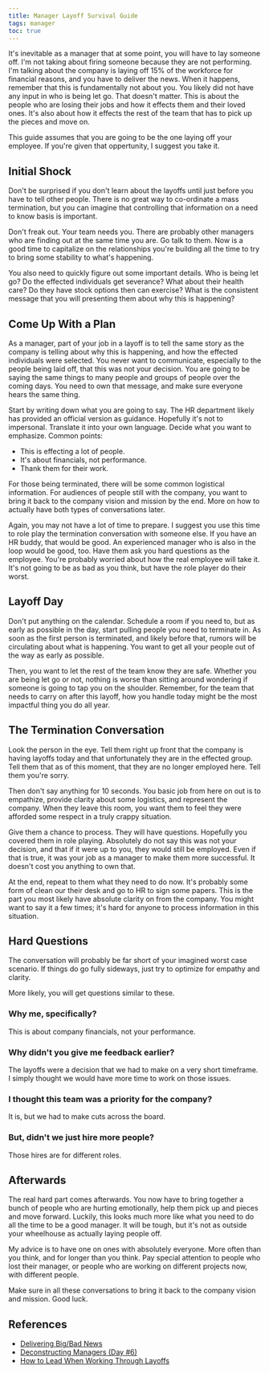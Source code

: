 ```yaml
---
title: Manager Layoff Survival Guide
tags: manager
toc: true
---
```


It's inevitable as a manager that at some point, you will have to lay someone
off. I'm not taking about firing someone because they are not performing. I'm
talking about the company is laying off 15% of the workforce for financial
reasons, and you have to deliver the news. When it happens, remember that this
is fundamentally not about you. You likely did not have any input in who is being
let go. That doesn't matter. This is about the people who are losing their
jobs and how it effects them and their loved ones. It's also about how it
effects the rest of the team that has to pick up the pieces and move on.

This guide assumes that you are going to be the one laying off your employee.
If you're given that oppertunity, I suggest you take it.

## Initial Shock

Don't be surprised if you don't learn about the layoffs until just before you
have to tell other people. There is no great way to co-ordinate a mass
termination, but you can imagine that controlling that information on a need to
know basis is important.

Don't freak out. Your team needs you. There are probably other managers who are
finding out at the same time you are. Go talk to them. Now is a good time to
capitalize on the relationships you're building all the time to try to bring
some stability to what's happening.

You also need to quickly figure out some important details. Who is being let go?
Do the effected individuals get severance? What about their health
care? Do they have stock options then can exercise? What is the consistent
message that you will presenting them about why this is happening?

## Come Up With a Plan

As a manager, part of your job in a layoff is to tell the same story as the
company is telling about why this is happening, and how the effected individuals
were selected. You never want to communicate, especially to the people being
laid off, that this was not your decision. You are going to be saying the same
things to many people and groups of people over the coming days. You need to
own that message, and make sure everyone hears the same thing.

Start by writing down what you are going to say. The HR department likely has
provided an official version as guidance. Hopefully it's not to impersonal.
Translate it into your own language. Decide what you want to emphasize. Common
points:

- This is effecting a lot of people.
- It's about financials, not performance.
- Thank them for their work.

For those being terminated, there will be some common logistical information.
For audiences of people still with the company, you want to bring it back to
the company vision and mission by the end. More on how to actually have both
types of conversations later.

Again, you may not have a lot of time to prepare. I suggest you use this time
to role play the termination conversation with someone else. If you have an HR
buddy, that would be good. An experienced manager who is also in the loop would
be good, too. Have them ask you hard questions as the employee. You're probably
worried about how the real employee will take it. It's not going to be as bad
as you think, but have the role player do their worst.

## Layoff Day

Don't put anything on the calendar. Schedule a room if you need to, but as early
as possible in the day, start pulling people you need to terminate in. As soon
as the first person is terminated, and likely before that, rumors will be
circulating about what is happening. You want to get all your people out of the
way as early as possible.

Then, you want to let the rest of the team know they are safe. Whether you are
being let go or not, nothing is worse than sitting around wondering if someone
is going to tap you on the shoulder. Remember, for the team that needs to carry
on after this layoff, how you handle today might be the most impactful thing
you do all year.

## The Termination Conversation

Look the person in the eye. Tell them right up front that the company is having
layoffs today and that unfortunately they are in the effected group. Tell them
that as of this moment, that they are no longer employed here. Tell them you're
sorry.

Then don't say anything for 10 seconds. You basic job from here on out is to
empathize, provide clarity about some logistics, and represent the company. When
they leave this room, you want them to feel they were afforded some respect in
a truly crappy situation.

Give them a chance to process. They will have questions. Hopefully you covered
them in role playing. Absolutely do not say this was not your decision, and that
if it were up to you, they would still be employed. Even if that is true, it was
your job as a manager to make them more successful. It doesn't cost you anything
to own that.

At the end, repeat to them what they need to do now. It's probably some form
of clean our their desk and go to HR to sign some papers. This is the part you
most likely have absolute clarity on from the company. You might want to say it
a few times; it's hard for anyone to process information in this situation.

## Hard Questions

The conversation will probably be far short of your imagined worst case
scenario. If things do go fully sideways, just try to optimize for empathy and
clarity.

More likely, you will get questions similar to these.

### Why me, specifically?

This is about company financials, not your performance.

### Why didn't you give me feedback earlier?

The layoffs were a decision that we had to make on a very short timeframe. I
simply thought we would have more time to work on those issues.

### I thought this team was a priority for the company?

It is, but we had to make cuts across the board.

### But, didn't we just hire more people?

Those hires are for different roles.

## Afterwards

The real hard part comes afterwards. You now have to bring together a bunch of
people who are hurting emotionally, help them pick up and pieces and move
forward. Luckily, this looks much more like what you need to do all the time
to be a good manager. It will be tough, but it's not as outside your wheelhouse
as actually laying people off.

My advice is to have one on ones with absolutely everyone. More often than you
think, and for longer than you think. Pay special attention to people who lost
their manager, or people who are working on different projects now, with
different people.

Make sure in all these conversations to bring it back to the company vision
and mission. Good luck.


## References

- [Delivering Big/Bad News](http://randsinrepose.com/archives/delivering_bigbad_news/)
- [Deconstructing Managers (Day #6)](http://randsinrepose.com/archives/deconstructing-managers-day-6/)
- [How to Lead When Working Through Layoffs](https://www.cio.com/article/2894431/layoffs/how-to-lead-when-working-through-layoffs.html)
